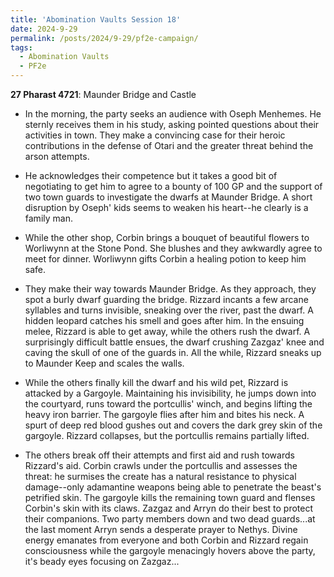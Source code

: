```yaml
---
title: 'Abomination Vaults Session 18'
date: 2024-9-29
permalink: /posts/2024/9-29/pf2e-campaign/
tags:
  - Abomination Vaults
  - PF2e
---
```



**27 Pharast 4721**: Maunder Bridge and Castle

- In the morning, the party seeks an audience with Oseph Menhemes. He sternly receives them in his study, asking pointed questions about their activities in town. They make a convincing case for their heroic contributions in the defense of Otari and the greater threat behind the arson attempts.

- He acknowledges their competence but it takes a good bit of negotiating to get him to agree to a bounty of 100 GP and the support of two town guards to investigate the dwarfs at Maunder Bridge. A short disruption by Oseph' kids seems to weaken his heart--he clearly is a family man.

- While the other shop, Corbin brings a bouquet of beautiful flowers to Worliwynn at the Stone Pond. She blushes and they awkwardly agree to meet for dinner. Worliwynn gifts Corbin a healing potion to keep him safe.

- They make their way towards Maunder Bridge. As they approach, they spot a burly dwarf guarding the bridge. Rizzard incants a few arcane syllables and turns invisible, sneaking over the river, past the dwarf. A hidden leopard catches his smell and goes after him. In the ensuing melee, Rizzard is able to get away, while the others rush the dwarf. A surprisingly difficult battle ensues, the dwarf crushing Zazgaz' knee and caving the skull of one of the guards in. All the while, Rizzard sneaks up to Maunder Keep and scales the walls.

- While the others finally kill the dwarf and his wild pet, Rizzard is attacked by a Gargoyle. Maintaining his invisibility, he jumps down into the courtyard, runs toward the portcullis' winch, and begins lifting the heavy iron barrier. The gargoyle flies after him and bites his neck. A spurt of deep red blood gushes out and covers the dark grey skin of the gargoyle. Rizzard collapses, but the portcullis remains partially lifted. 

- The others break off their attempts and first aid and rush towards Rizzard's aid. Corbin crawls under the portcullis and assesses the threat: he surmises the create has a natural resistance to physical damage--only adamantine weapons being able to penetrate the beast's petrified skin. The gargoyle kills the remaining town guard and flenses Corbin's skin with its claws. Zazgaz and Arryn do their best to protect their companions. Two party members down and two dead guards...at the last moment Arryn sends a desperate prayer to Nethys. Divine energy emanates from everyone and both Corbin and Rizzard regain consciousness while the gargoyle menacingly hovers above the party, it's beady eyes focusing on Zazgaz...
